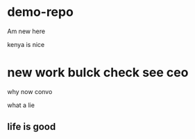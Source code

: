 # demo-repo

Am new here

kenya is nice

# new work bulck check see ceo 
 why now convo
 
what a lie

## life is good
